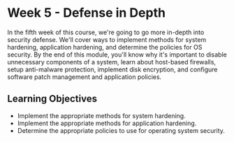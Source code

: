 # Week 5 - Defense in Depth
In the fifth week of this course, we're going to go more in-depth into security defense. We'll cover ways to implement methods for system hardening, application hardening, and determine the policies for OS security. By the end of this module, you'll know why it's important to disable unnecessary components of a system, learn about host-based firewalls, setup anti-malware protection, implement disk encryption, and configure software patch management and application policies.

Learning Objectives
-------------------
* Implement the appropriate methods for system hardening.
* Implement the appropriate methods for application hardening.
* Determine the appropriate policies to use for operating system security.
